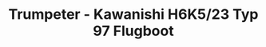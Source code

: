 ---
layout: product
title: "Trumpeter - Kawanishi H6K5/23 Typ 97 Flugboot"
price: "1200" 
desc: "N/A"
img_path: "/assets/img/TRU01322.jpg"
brand: "N/A"
available: false
special_offer: false
new: false
soon: false
cat: "010000"
subcat: "013400"
subsubcat: "0N/A"
sifra: "TRU01322"
popular: false
---